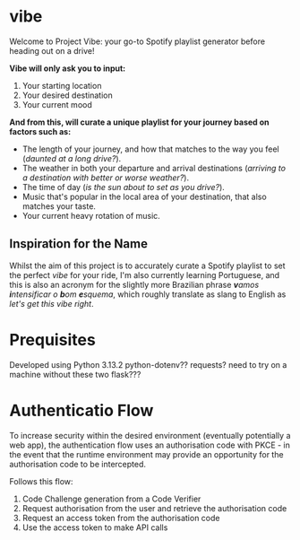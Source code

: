 # vibe

Welcome to Project Vibe: your go-to Spotify playlist generator before heading out on a drive!

**Vibe will only ask you to input:**

1. Your starting location
2. Your desired destination
3. Your current mood

**And from this, will curate a unique playlist for your journey based on factors such as:**

* The length of your journey, and how that matches to the way you feel (_daunted at a long drive?_).
* The weather in both your departure and arrival destinations (_arriving to a destination with better or worse weather?_).
* The time of day (_is the sun about to set as you drive?_).
* Music that's popular in the local area of your destination, that also matches your taste.
* Your current heavy rotation of music.

## Inspiration for the Name

Whilst the aim of this project is to accurately curate a Spotify playlist to set the perfect _vibe_ for your ride, I'm also currently learning Portuguese, and this is also an acronym for the slightly more Brazilian phrase **_v_**_amos_ **_i_**_ntensificar o_ **_b_**_om_ **_e_**_squema_, which roughly translate as slang to English as _let's get this vibe right_.

# Prequisites

Developed using Python 3.13.2
python-dotenv??
requests? need to try on a machine without these two
flask???

# Authenticatio Flow

To increase security within the desired environment (eventually potentially a web app), the authentication flow uses an authorisation code with PKCE - in the event that the runtime environment may provide an opportunity for the authorisation code to be intercepted.

Follows this flow:

1. Code Challenge generation from a Code Verifier
2. Request authorisation from the user and retrieve the authorisation code
3. Request an access token from the authorisation code
4. Use the access token to make API calls
